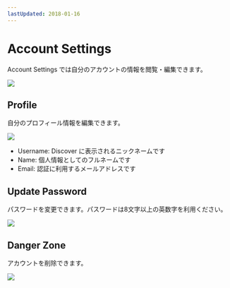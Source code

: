 ```yaml
---
lastUpdated: 2018-01-16
---
```


# Account Settings

Account Settings では自分のアカウントの情報を閲覧・編集できます。

![](https://i.gyazo.com/c57c69b02e7e7362051ddb4a9c94af6b.png)

## Profile

自分のプロフィール情報を編集できます。

![](https://i.gyazo.com/c9d562eade96d14a9b7b22db804135ca.png)

- Username: Discover に表示されるニックネームです
- Name: 個人情報としてのフルネームです
- Email: 認証に利用するメールアドレスです

## Update Password

パスワードを変更できます。パスワードは8文字以上の英数字を利用ください。

![](https://i.gyazo.com/79695f6ffe9acaa5fca6723e022ebfdb.png)

## Danger Zone

アカウントを削除できます。

![](https://i.gyazo.com/9f0d4760d205c0d3f1c5082909e75a36.png)

